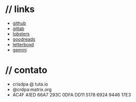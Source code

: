 # // links
- [github](https://github.com/crdpa/)
- [gitlab](https://gitlab.com/crdpa/)
- [lobsters](https://lobste.rs/u/crdpa)
- [goodreads](https://www.goodreads.com/user/show/55958511-crdpa)
- [letterboxd](https://letterboxd.com/crdpa/)
- [gemini](gemini://republic.circumlunar.space/users/crdpa/)

# // contato
- crisdpa @ tuta.io
- @crdpa:matrix.org
- AC4F A1ED 66A7 293C 0DFA DD11 5178 6924 9446 17E3
